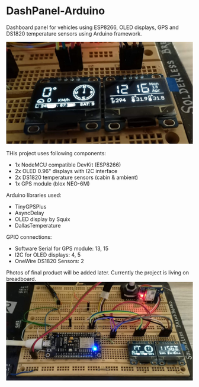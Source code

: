 # DashPanel-Arduino
Dashboard panel for vehicles using ESP8266, OLED displays, GPS and DS1820 temperature sensors using Arduino framework.

![DashPanel Screens](https://github.com/chall3ng3r/DashPanel-Arduino/blob/master/resources/doc-images/DashPanel-Photo-1.jpg)

THis project uses following components:

* 1x NodeMCU compatible DevKit (ESP8266)
* 2x OLED 0.96" displays with I2C interface
* 2x DS1820 temperature sensors (cabin & ambient)
* 1x GPS module (blox NEO-6M)

Arduino libraries used:

* TinyGPSPlus
* AsyncDelay
* OLED display by Squix
* DallasTemperature

GPIO connections:

* Software Serial for GPS module: 13, 15
* I2C for OLED displays: 4, 5
* OneWire DS1820 Sensors: 2

Photos of final product will be added later. Currently the project is living on breadboard.
![DashPanel on Breadboard](https://github.com/chall3ng3r/DashPanel-Arduino/blob/master/resources/doc-images/DashPanel-Photo-2.jpg)
